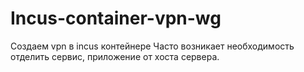 # Incus-container-vpn-wg
Создаем vpn в incus контейнере
Часто возникает необходимость отделить сервис, приложение от хоста сервера.
